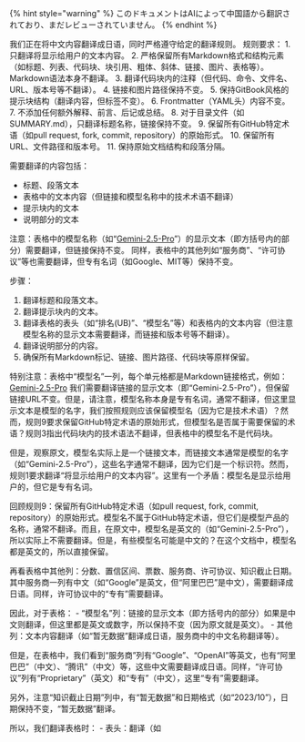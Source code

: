 
{% hint style="warning" %}
このドキュメントはAIによって中国語から翻訳されており、まだレビューされていません。
{% endhint %}


<think>
我们正在将中文内容翻译成日语，同时严格遵守给定的翻译规则。
 规则要求：
  1. 只翻译将显示给用户的文本内容。
  2. 严格保留所有Markdown格式和结构元素（如标题、列表、代码块、块引用、粗体、斜体、链接、图片、表格等）。Markdown语法本身不翻译。
  3. 翻译代码块内的注释（但代码、命令、文件名、URL、版本号等不翻译）。
  4. 链接和图片路径保持不变。
  5. 保持GitBook风格的提示块结构（翻译内容，但标签不变）。
  6. Frontmatter（YAML头）内容不变。
  7. 不添加任何额外解释、前言、后记或总结。
  8. 对于目录文件（如SUMMARY.md），只翻译标题名称，链接保持不变。
  9. 保留所有GitHub特定术语（如pull request, fork, commit, repository）的原始形式。
  10. 保留所有URL、文件路径和版本号。
  11. 保持原始文档结构和段落分隔。

 需要翻译的内容包括：
  - 标题、段落文本
  - 表格中的文本内容（但链接和模型名称中的技术术语不翻译）
  - 提示块内的文本
  - 说明部分的文本

 注意：表格中的模型名称（如“[Gemini-2.5-Pro](http://aistudio.google.com/app/prompts/new_chat?model=gemini-2.5-pro)”）的显示文本（即方括号内的部分）需要翻译，但链接保持不变。
 同样，表格中的其他列如“服务商”、“许可协议”等也需要翻译，但专有名词（如Google、MIT等）保持不变。

 步骤：
  1. 翻译标题和段落文本。
  2. 翻译提示块内的文本。
  3. 翻译表格的表头（如“排名(UB)”、“模型名”等）和表格内的文本内容（但注意模型名称的显示文本需要翻译，而链接和版本号等不翻译）。
  4. 翻译说明部分的内容。
  5. 确保所有Markdown标记、链接、图片路径、代码块等原样保留。

 特别注意：表格中“模型名”一列，每个单元格都是Markdown链接格式，例如：
      [Gemini-2.5-Pro](http://aistudio.google.com/app/prompts/new_chat?model=gemini-2.5-pro)
  我们需要翻译链接的显示文本（即“Gemini-2.5-Pro”），但保留链接URL不变。但是，请注意，模型名称本身是专有名词，通常不翻译，但这里显示文本是模型的名字，我们按照规则应该保留模型名（因为它是技术术语）？然而，规则9要求保留GitHub特定术语的原始形式，但模型名是否属于需要保留的术语？规则3指出代码块内的技术语法不翻译，但表格中的模型名不是代码块。

 但是，观察原文，模型名实际上是一个链接文本，而链接文本通常是模型的名字（如“Gemini-2.5-Pro”），这些名字通常不翻译，因为它们是一个标识符。然而，规则1要求翻译“将显示给用户的文本内容”。这里有一个矛盾：模型名是显示给用户的，但它是专有名词。

 回顾规则9：保留所有GitHub特定术语（如pull request, fork, commit, repository）的原始形式。模型名不属于GitHub特定术语，但它们是模型产品的名称，通常不翻译。而且，在原文中，模型名是英文的（如“Gemini-2.5-Pro”），所以实际上不需要翻译。但是，有些模型名可能是中文的？在这个文档中，模型名都是英文的，所以直接保留。

 再看表格中其他列：分数、置信区间、票数、服务商、许可协议、知识截止日期。其中服务商一列有中文（如“Google”是英文，但“阿里巴巴”是中文），需要翻译成日语。同样，许可协议中的“专有”需要翻译。

 因此，对于表格：
    - “模型名”列：链接的显示文本（即方括号内的部分）如果是中文则翻译，但这里都是英文或数字，所以保持不变（因为原文就是英文）。
    - 其他列：文本内容翻译（如“暂无数据”翻译成日语，服务商中的中文名称翻译等）。

 但是，在表格中，我们看到“服务商”列有“Google”、“OpenAI”等英文，也有“阿里巴巴”（中文）、“腾讯”（中文）等，这些中文需要翻译成日语。同样，“许可协议”列有“Proprietary”（英文）和“专有”（中文），这里“专有”需要翻译。

 另外，注意“知识截止日期”列中，有“暂无数据”和日期格式（如“2023/10”），日期保持不变，“暂无数据”翻译。

 所以，我们翻译表格时：
    - 表头：翻译（如
